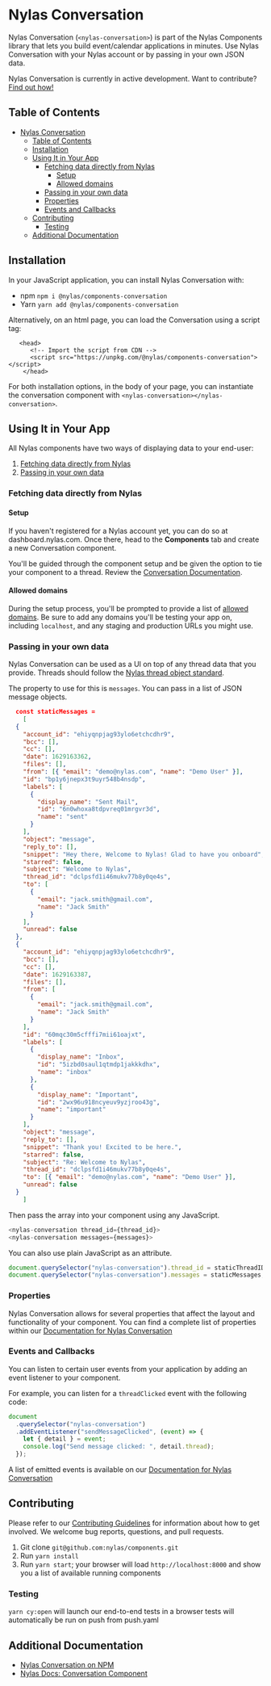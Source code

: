 # Nylas Conversation

Nylas Conversation (`<nylas-conversation>`) is part of the Nylas Components library that lets you build event/calendar applications in minutes. Use Nylas Conversation with your Nylas account or by passing in your own JSON data.

Nylas Conversation is currently in active development. Want to contribute? [Find out how!](../../CONTRIBUTING.md)

## Table of Contents

- [Nylas Conversation](#nylas-conversation)
  - [Table of Contents](#table-of-contents)
  - [Installation](#installation)
  - [Using It in Your App](#using-it-in-your-app)
    - [Fetching data directly from Nylas](#fetching-data-directly-from-nylas)
      - [Setup](#setup)
      - [Allowed domains](#allowed-domains)
    - [Passing in your own data](#passing-in-your-own-data)
    - [Properties](#properties)
    - [Events and Callbacks](#events-and-callbacks)
  - [Contributing](#contributing)
    - [Testing](#testing)
  - [Additional Documentation](#additional-documentation)

## Installation

In your JavaScript application, you can install Nylas Conversation with:

- npm `npm i @nylas/components-conversation`
- Yarn `yarn add @nylas/components-conversation`

Alternatively, on an html page, you can load the Conversation using a script tag:

```
   <head>
      <!-- Import the script from CDN -->
      <script src="https://unpkg.com/@nylas/components-conversation"></script>
    </head>
```

For both installation options, in the body of your page, you can instantiate the conversation component with `<nylas-conversation></nylas-conversation>`.

## Using It in Your App

All Nylas components have two ways of displaying data to your end-user:

1. [Fetching data directly from Nylas](#fetching-data-directly-from-nylas)
2. [Passing in your own data](#passing-in-your-own-data)

### Fetching data directly from Nylas

#### Setup

If you haven't registered for a Nylas account yet, you can do so at dashboard.nylas.com. Once there, head to the **Components** tab and create a new Conversation component.

You'll be guided through the component setup and be given the option to tie your component to a thread. Review the [Conversation Documentation](https://developer.nylas.com/docs/user-experience/components/conversation-component/).

#### Allowed domains

During the setup process, you'll be prompted to provide a list of [allowed domains](https://developer.nylas.com/docs/user-experience/components/conversation-component/#allowed-domains). Be sure to add any domains you'll be testing your app on, including `localhost`, and any staging and production URLs you might use.

### Passing in your own data

Nylas Conversation can be used as a UI on top of any thread data that you provide. Threads should follow the [Nylas thread object standard](https://developer.nylas.com/docs/api/#tag--Threads).

The property to use for this is `messages`. You can pass in a list of JSON message objects.

```json
  const staticMessages =
    [
  {
    "account_id": "ehiyqnpjag93ylo6etchcdhr9",
    "bcc": [],
    "cc": [],
    "date": 1629163362,
    "files": [],
    "from": [{ "email": "demo@nylas.com", "name": "Demo User" }],
    "id": "bp1y6jnepx3t9uyr548b4nsdp",
    "labels": [
      {
        "display_name": "Sent Mail",
        "id": "6n0whoxa8tdpvreq01mrgvr3d",
        "name": "sent"
      }
    ],
    "object": "message",
    "reply_to": [],
    "snippet": "Hey there, Welcome to Nylas! Glad to have you onboard",
    "starred": false,
    "subject": "Welcome to Nylas",
    "thread_id": "dclpsfd1i46mukv77b8y0qe4s",
    "to": [
      {
        "email": "jack.smith@gmail.com",
        "name": "Jack Smith"
      }
    ],
    "unread": false
  },
  {
    "account_id": "ehiyqnpjag93ylo6etchcdhr9",
    "bcc": [],
    "cc": [],
    "date": 1629163387,
    "files": [],
    "from": [
      {
        "email": "jack.smith@gmail.com",
        "name": "Jack Smith"
      }
    ],
    "id": "60mqc30m5cfffi7mii61oajxt",
    "labels": [
      {
        "display_name": "Inbox",
        "id": "5izbd0saul1qtmdp1jakkkdhx",
        "name": "inbox"
      },
      {
        "display_name": "Important",
        "id": "2wx96u918ncyeuv9yzjroo43g",
        "name": "important"
      }
    ],
    "object": "message",
    "reply_to": [],
    "snippet": "Thank you! Excited to be here.",
    "starred": false,
    "subject": "Re: Welcome to Nylas",
    "thread_id": "dclpsfd1i46mukv77b8y0qe4s",
    "to": [{ "email": "demo@nylas.com", "name": "Demo User" }],
    "unread": false
  }
    ]
```

Then pass the array into your component using any JavaScript.

```js
<nylas-conversation thread_id={thread_id}>
<nylas-conversation messages={messages}>
```

You can also use plain JavaScript as an attribute.

```js
document.querySelector("nylas-conversation").thread_id = staticThreadID;
document.querySelector("nylas-conversation").messages = staticMessages;
```

### Properties

Nylas Conversation allows for several properties that affect the layout and functionality of your component. You can find a complete list of properties within our [Documentation for Nylas Conversation](https://developer.nylas.com/docs/user-experience/components/conversation-component/#conversation-properties)

### Events and Callbacks

You can listen to certain user events from your application by adding an event listener to your component.

For example, you can listen for a `threadClicked` event with the following code:

```js
document
  .querySelector("nylas-conversation")
  .addEventListener("sendMessageClicked", (event) => {
    let { detail } = event;
    console.log("Send message clicked: ", detail.thread);
  });
```

A list of emitted events is available on our [Documentation for Nylas Conversation](https://developer.nylas.com/docs/user-experience/components/conversation-component/#event-listeners)

## Contributing

Please refer to our [Contributing Guidelines](CONTRIBUTING.md) for information about how to get involved. We welcome bug reports, questions, and pull requests.

1. Git clone `git@github.com:nylas/components.git`
2. Run `yarn install`
3. Run `yarn start`; your browser will load `http://localhost:8000` and show you a list of available running components

### Testing

`yarn cy:open` will launch our end-to-end tests in a browser
tests will automatically be run on push from push.yaml

## Additional Documentation

- [Nylas Conversation on NPM](https://www.npmjs.com/package/@nylas/components-conversation)
- [Nylas Docs: Conversation Component](https://developer.nylas.com/docs/user-experience/components/conversation-component/)
